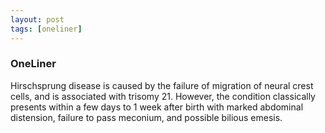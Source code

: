 ```yaml
---
layout: post
tags: [oneliner]
---
```



### OneLiner

Hirschsprung disease is caused by the failure of migration of neural crest cells, and is associated with trisomy 21. However, the condition classically presents within a few days to 1 week after birth with marked abdominal distension, failure to pass meconium, and possible bilious emesis.
